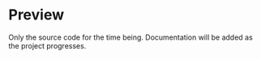 # Preview

Only the source code for the time being. Documentation will be added as the project progresses.
